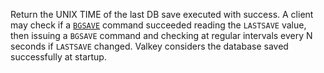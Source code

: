 Return the UNIX TIME of the last DB save executed with success.
A client may check if a [`BGSAVE`](bgsave.md) command succeeded reading the `LASTSAVE` value,
then issuing a `BGSAVE` command and checking at regular intervals every N
seconds if `LASTSAVE` changed. Valkey considers the database saved successfully at startup.

